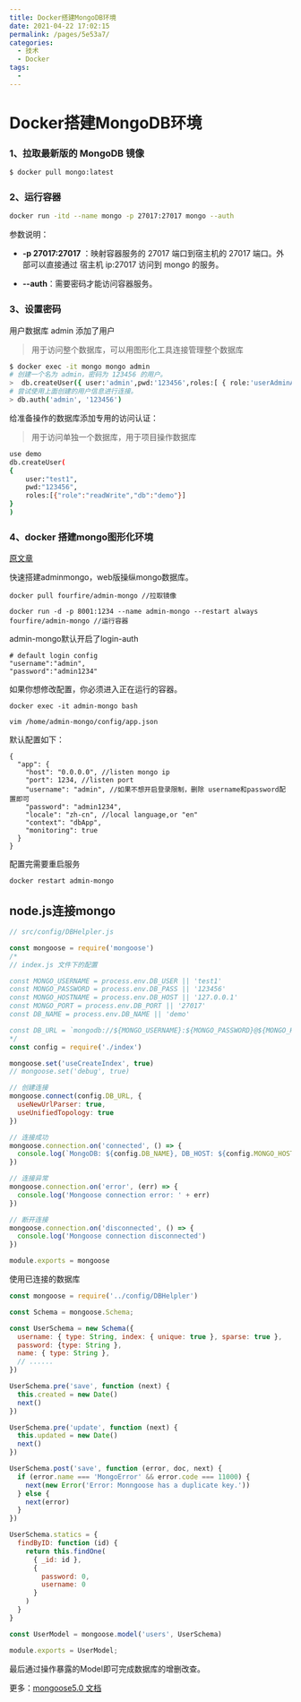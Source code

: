 ```yaml
---
title: Docker搭建MongoDB环境
date: 2021-04-22 17:02:15
permalink: /pages/5e53a7/
categories: 
  - 技术
  - Docker
tags: 
  - 
---
```

# Docker搭建MongoDB环境

### 1、拉取最新版的 MongoDB 镜像

```sh
$ docker pull mongo:latest
```

### 2、运行容器

```sh
docker run -itd --name mongo -p 27017:27017 mongo --auth
```

参数说明：

- **-p 27017:27017** ：映射容器服务的 27017 端口到宿主机的 27017 端口。外部可以直接通过 宿主机 ip:27017 访问到 mongo 的服务。

- **--auth**：需要密码才能访问容器服务。

### 3、设置密码

用户数据库 admin 添加了用户

> 用于访问整个数据库，可以用图形化工具连接管理整个数据库

```sh
$ docker exec -it mongo mongo admin
# 创建一个名为 admin，密码为 123456 的用户。
>  db.createUser({ user:'admin',pwd:'123456',roles:[ { role:'userAdminAnyDatabase', db: 'admin'},"readWriteAnyDatabase"]});
# 尝试使用上面创建的用户信息进行连接。
> db.auth('admin', '123456')
```

给准备操作的数据库添加专用的访问认证：

> 用于访问单独一个数据库，用于项目操作数据库

```sh
use demo
db.createUser(
{
	user:"test1",
	pwd:"123456",
	roles:[{"role":"readWrite","db":"demo"}]
}
)
```

### 4、docker 搭建mongo图形化环境

[原文章](https://blog.csdn.net/qq_36845328/article/details/104154906)

快速搭建adminmongo，web版操纵mongo数据库。

```
docker pull fourfire/admin-mongo //拉取镜像

docker run -d -p 8001:1234 --name admin-mongo --restart always fourfire/admin-mongo //运行容器
```

admin-mongo默认开启了login-auth

```
# default login config
"username":"admin",
"password":"admin1234"
```

如果你想修改配置，你必须进入正在运行的容器。

```
docker exec -it admin-mongo bash

vim /home/admin-mongo/config/app.json
```

默认配置如下：

```
{
  "app": {
    "host": "0.0.0.0", //listen mongo ip
    "port": 1234, //listen port
    "username": "admin", //如果不想开启登录限制，删除 username和password配置即可
    "password": "admin1234",
    "locale": "zh-cn", //local language,or "en"
    "context": "dbApp", 
    "monitoring": true
  }
}
```

配置完需要重启服务

```
docker restart admin-mongo
```

## node.js连接mongo

```js
// src/config/DBHelpler.js

const mongoose = require('mongoose')
/*
// index.js 文件下的配置

const MONGO_USERNAME = process.env.DB_USER || 'test1'
const MONGO_PASSWORD = process.env.DB_PASS || '123456'
const MONGO_HOSTNAME = process.env.DB_HOST || '127.0.0.1'
const MONGO_PORT = process.env.DB_PORT || '27017'
const DB_NAME = process.env.DB_NAME || 'demo'

const DB_URL = `mongodb://${MONGO_USERNAME}:${MONGO_PASSWORD}@${MONGO_HOSTNAME}:${MONGO_PORT}/${DB_NAME}`
*/
const config = require('./index')

mongoose.set('useCreateIndex', true)
// mongoose.set('debug', true)

// 创建连接
mongoose.connect(config.DB_URL, {
  useNewUrlParser: true,
  useUnifiedTopology: true
})

// 连接成功
mongoose.connection.on('connected', () => {
  console.log(`MongoDB: ${config.DB_NAME}, DB_HOST: ${config.MONGO_HOSTNAME} connection opened! `)
})

// 连接异常
mongoose.connection.on('error', (err) => {
  console.log('Mongoose connection error: ' + err)
})

// 断开连接
mongoose.connection.on('disconnected', () => {
  console.log('Mongoose connection disconnected')
})

module.exports = mongoose
```

使用已连接的数据库

```js
const mongoose = require('../config/DBHelpler')

const Schema = mongoose.Schema;

const UserSchema = new Schema({
  username: { type: String, index: { unique: true }, sparse: true },
  password: {type: String },
  name: { type: String },
  // ......
})

UserSchema.pre('save', function (next) {
  this.created = new Date()
  next()
})

UserSchema.pre('update', function (next) {
  this.updated = new Date()
  next()
})

UserSchema.post('save', function (error, doc, next) {
  if (error.name === 'MongoError' && error.code === 11000) {
    next(new Error('Error: Monngoose has a duplicate key.'))
  } else {
    next(error)
  }
})

UserSchema.statics = {
  findByID: function (id) {
    return this.findOne(
      { _id: id },
      {
        password: 0,
        username: 0
      }
    )
  }
}

const UserModel = mongoose.model('users', UserSchema)

module.exports = UserModel;

```

最后通过操作暴露的Model即可完成数据库的增删改查。

更多：[mongoose5.0 文档](http://www.mongoosejs.net/docs/guide.html)

